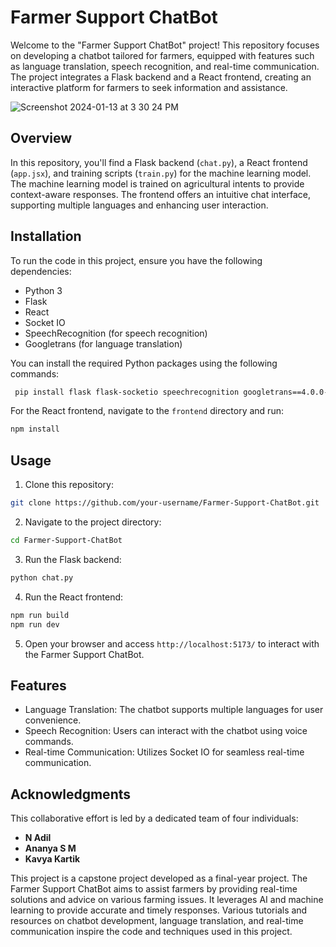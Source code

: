 # Farmer Support ChatBot

Welcome to the "Farmer Support ChatBot" project! This repository focuses on developing a chatbot tailored for farmers, equipped with features such as language translation, speech recognition, and real-time communication. The project integrates a Flask backend and a React frontend, creating an interactive platform for farmers to seek information and assistance.

![Screenshot 2024-01-13 at 3 30 24 PM](https://github.com/adil200/Farmer-Support-ChatBot/assets/75264739/5dcf78d5-e627-4b6f-9174-56ea06431021)

## Overview

In this repository, you'll find a Flask backend (`chat.py`), a React frontend (`app.jsx`), and training scripts (`train.py`) for the machine learning model. The machine learning model is trained on agricultural intents to provide context-aware responses. The frontend offers an intuitive chat interface, supporting multiple languages and enhancing user interaction.

## Installation

To run the code in this project, ensure you have the following dependencies:

- Python 3
- Flask
- React
- Socket IO
- SpeechRecognition (for speech recognition)
- Googletrans (for language translation)

You can install the required Python packages using the following commands:

```bash
 pip install flask flask-socketio speechrecognition googletrans==4.0.0-rc1 nltk keras tensorflow
```

For the React frontend, navigate to the `frontend` directory and run:

```bash
npm install
```

## Usage

1. Clone this repository:

```bash
git clone https://github.com/your-username/Farmer-Support-ChatBot.git
```

2. Navigate to the project directory:

```bash
cd Farmer-Support-ChatBot
```

3. Run the Flask backend:

```bash
python chat.py
```

4. Run the React frontend:

```bash
npm run build
npm run dev
```

5. Open your browser and access `http://localhost:5173/` to interact with the Farmer Support ChatBot.

## Features

- Language Translation: The chatbot supports multiple languages for user convenience.
- Speech Recognition: Users can interact with the chatbot using voice commands.
- Real-time Communication: Utilizes Socket IO for seamless real-time communication.

## Acknowledgments

This collaborative effort is led by a dedicated team of four individuals:

- **N Adil**
- **Ananya S M**
- **Kavya Kartik**

This project is a capstone project developed as a final-year project. The Farmer Support ChatBot aims to assist farmers by providing real-time solutions and advice on various farming issues. It leverages AI and machine learning to provide accurate and timely responses. Various tutorials and resources on chatbot development, language translation, and real-time communication inspire the code and techniques used in this project.
